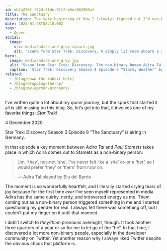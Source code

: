 ```yaml
---
id: eb7a276f-f52d-4fde-911f-e5ec882909af
title: The Sanctuary
description: The very beginning of how I (slowly) figured out I’m non-binary.
date: 2023-01-28T08:18:00Z
tags: 
  - Queer
social:
  image:
    src: media/adira-and-gray-square.jpg
    alt: "Scene form Star Trek: Discovery. A dimply lit room aboard a starship. The non-binary human Adira Tal leans against a table and looks intently at someone outside the frame."
hero:
  image: media/adira-and-gray.jpg
  alt: "Scene from Star Trek: Discovery. The non-binary human Adira Tal and the trans man Gray Tal play some sort of sci-fi board game in a dimly lit room aboard a starship."
  caption: 'Star Trek: Discovery Season 4 Episode 6 “Stormy Weather” by <a href="https://intl.startrek.com/gallery/first-look-star-trek-discovery-stormy-weather/star-trek-discovery-stormy-weather-3024/30">StarTrek.com</a>.'
related:
  - /blog/down-the-rabbit-hole/
  - /blog/dropping-the-he/
  - /blog/my-german-pronouns/
---
```


I’ve written quite a lot about my _queer journey_, but the spark that started it all is still missing on this blog. So, let’s get into that, it involves one of my favorite things: _Star Trek!_

4 December 2020

Star Trek: Discovery Season 3 Episode 8 “The Sanctuary” is airing in Germany.

In that episode a key moment between _Adira Tal_ and _Paul Stamets_ takes place in which Adira comes out to Stamets as a non-binary person:

> Um, ‘they’, not–not ‘she’. I've never felt like a ‘she’ or–or a ‘her’, so I would prefer ‘they’ or ‘them’ from now on.
>
> — Adira Tal played by Blu del Barrio

The moment is so wonderfully heartfelt, and I literally started crying tears of joy because for the first time _ever_ I’ve seen myself represented in media. Adira has the same quirky, nerdy, and introverted energy as me. Them coming out as a non-binary person triggered something in me and I started questioning my gender for real. I always felt there was something off, but I couldn’t put my finger on it until that moment.

I didn’t switch to _they/them_ pronouns overnight, though. It took another three quarters of a year or so for me to let go of the “he”. In that time, I discovered a lot more non-binary people, especially in the developer community on Twitter. Yet another reason why I always liked Twitter despite the obvious chaos that platform is.
